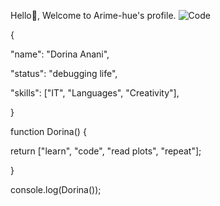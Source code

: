 Hello👋, Welcome to Arime-hue's profile.
![Code](https://img.shields.io/badge/while-True%3A%20learn()-brightgreen?style=for-the-badge&logo=python)

{

  "name": "Dorina Anani",
  
  "status": "debugging life",
  
  "skills": ["IT", "Languages", "Creativity"],
  
}


function Dorina() {

  return ["learn", "code", "read plots", "repeat"];
  
}

console.log(Dorina());
